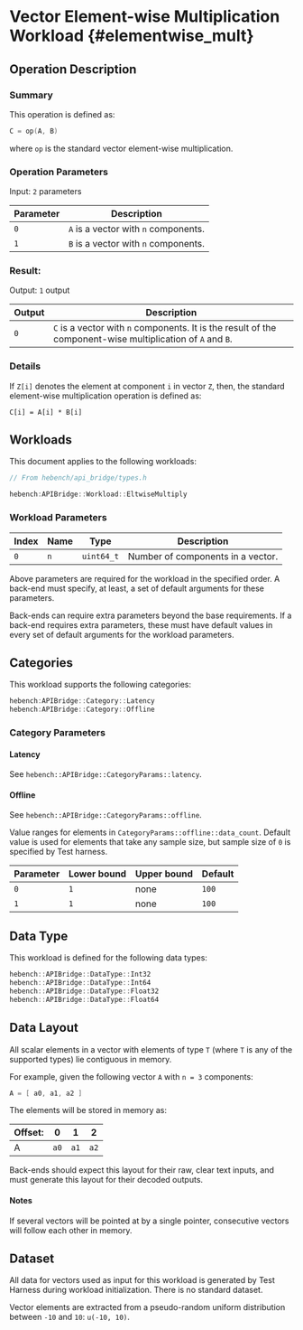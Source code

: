 Vector Element-wise Multiplication Workload {#elementwise_mult}
========================

## Operation Description

### Summary
This operation is defined as:

```cpp
C = op(A, B)
```

where `op` is the standard vector element-wise multiplication.

### Operation Parameters

Input: `2` parameters

| Parameter | Description |
|-|-|
| `0` | `A` is a vector with `n` components. |
| `1` | `B` is a vector with `n` components. |

### Result:

Output: `1` output

| Output | Description |
|-|-|
| `0` | `C` is a vector with `n` components. It is the result of the component-wise multiplication of `A` and `B`. |

### Details

If `Z[i]` denotes the element at component `i` in vector `Z`, then, the standard element-wise multiplication operation is defined as:

```
C[i] = A[i] * B[i]
```

## Workloads

This document applies to the following workloads:

```cpp
// From hebench/api_bridge/types.h

hebench:APIBridge::Workload::EltwiseMultiply
```

### Workload Parameters

| Index | Name | Type | Description |
|-|-|-|-|
| `0` | `n` | `uint64_t` | Number of components in a vector. |

Above parameters are required for the workload in the specified order. A back-end must specify, at least, a set of default arguments for these parameters.

Back-ends can require extra parameters beyond the base requirements. If a back-end requires extra parameters, these must have default values in every set of default arguments for the workload parameters.

## Categories
This workload supports the following categories:

```cpp
hebench:APIBridge::Category::Latency
hebench:APIBridge::Category::Offline
```

### Category Parameters
#### Latency
See `hebench::APIBridge::CategoryParams::latency`.

#### Offline
See `hebench::APIBridge::CategoryParams::offline`.

Value ranges for elements in `CategoryParams::offline::data_count`. Default value is used for elements that take any sample size, but sample size of `0` is specified by Test harness.

| Parameter | Lower bound | Upper bound | Default |
|-|-|-|-|
| `0` | `1` | none |`100` | 
| `1` | `1` | none |`100` | 

## Data Type

This workload is defined for the following data types:

```cpp
hebench::APIBridge::DataType::Int32
hebench::APIBridge::DataType::Int64
hebench::APIBridge::DataType::Float32
hebench::APIBridge::DataType::Float64
```

## Data Layout
All scalar elements in a vector with elements of type `T` (where `T` is any of the supported types) lie contiguous in memory.

For example, given the following vector `A` with `n = 3` components:

```cpp
A = [ a0, a1, a2 ]
```

The elements will be stored in memory as:

| Offset: | 0 | 1 | 2 |
|-|-|-|-|
|A| `a0`  | `a1`  | `a2`  |

Back-ends should expect this layout for their raw, clear text inputs, and must generate this layout for their decoded outputs.

#### Notes
If several vectors will be pointed at by a single pointer, consecutive vectors will follow each other in memory.

## Dataset
All data for vectors used as input for this workload is generated by Test Harness during workload initialization. There is no standard dataset.

Vector elements are extracted from a pseudo-random uniform distribution between `-10` and `10`: `u(-10, 10)`.